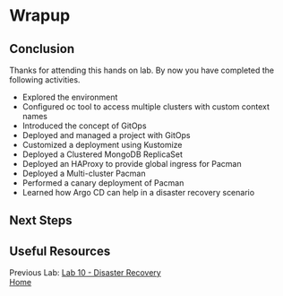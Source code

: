 # Wrapup

## Conclusion

Thanks for attending this hands on lab. By now you have completed the following activities.

* Explored the environment
* Configured oc tool to access multiple clusters with custom context names
* Introduced the concept of GitOps
* Deployed and managed a project with GitOps
* Customized a deployment using Kustomize
* Deployed a Clustered MongoDB ReplicaSet
* Deployed an HAProxy to provide global ingress for Pacman
* Deployed a Multi-cluster Pacman
* Performed a canary deployment of Pacman
* Learned how Argo CD can help in a disaster recovery scenario

## Next Steps

## Useful Resources

Previous Lab: [Lab 10 - Disaster Recovery](./10.md)<br>
[Home](./README.md)
